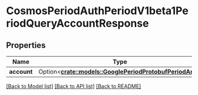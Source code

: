 # CosmosPeriodAuthPeriodV1beta1PeriodQueryAccountResponse

## Properties

Name | Type | Description | Notes
------------ | ------------- | ------------- | -------------
**account** | Option<[**crate::models::GooglePeriodProtobufPeriodAny**](google.protobuf.Any.md)> |  | [optional]

[[Back to Model list]](../README.md#documentation-for-models) [[Back to API list]](../README.md#documentation-for-api-endpoints) [[Back to README]](../README.md)


